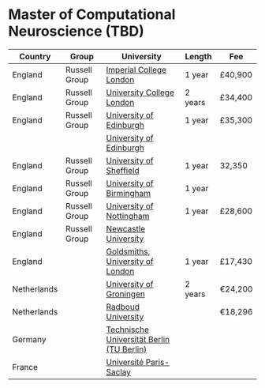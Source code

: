 # Master of Computational Neuroscience (TBD)

| Country     | Group         | University                                       | Length  | Fee     |
| ----------- | ------------- | ------------------------------------------------ | ------- | ------- |
| England     | Russell Group | [Imperial College London][icl]                   | 1 year  | £40,900 |
| England     | Russell Group | [University College London][ucl]                 | 2 years | £34,400 |
| England     | Russell Group | [University of Edinburgh][edinburgh-phd]         | 1 year  | £35,300 |
|             |               | [University of Edinburgh][edinburgh-msc]         |         |         |
| England     | Russell Group | [University of Sheffield][sheffield]             | 1 year  | 32,350  |
| England     | Russell Group | [University of Birmingham][birmingham]           | 1 year  |         |
| England     | Russell Group | [University of Nottingham][nottingham]           | 1 year  | £28,600 |
| England     | Russell Group | [Newcastle University][newcastle]                |         |         |
| England     |               | [Goldsmiths, University of London][goldsmith]    | 1 year  | £17,430 |
| Netherlands |               | [University of Groningen][groningen]             | 2 years | €24,200 |
| Netherlands |               | [Radboud University][radboud]                    |         | €18,296 |
| Germany     |               | [Technische Universität Berlin (TU Berlin)][tub] |         |         |
| France      |               | [Université Paris-Saclay][saclay]                |         |         |

[birmingham]: https://www.birmingham.ac.uk/postgraduate/courses/taught/psych/computation-neuro-cognitive-robotics.aspx
[edinburgh-phd]: https://www.ed.ac.uk/studying/postgraduate/degrees/index.php?r=site/view&id=489
[edinburgh-msc]: https://www.ed.ac.uk/studying/postgraduate/degrees/index.php?r=site/view&edition=2024&id=2
[goldsmith]: https://www.gold.ac.uk/pg/msc-computational-cognitive-neuroscience
[groningen]: https://www.rug.nl/masters/computational-cognitive-science
[icl]: https://www.imperial.ac.uk/study/courses/postgraduate-taught/neurotechnology/
[newcastle]: https://www.ncl.ac.uk/postgraduate/degrees/5199f/
[nottingham]: https://www.nottingham.ac.uk/pgstudy/course/taught/computational-neuroscience-cognition-and-ai-msc
[radboud]: https://www.ru.nl/en/education/masters/cognitive-neuroscience-research
[sheffield]: https://www.sheffield.ac.uk/postgraduate/taught/courses/2024/cognitive-and-computational-neuroscience-msc
[ucl]: https://www.ucl.ac.uk/prospective-students/graduate/research-degrees/gatsby-computational-neuroscience-unit-mphil-phd
[tub]: https://www.bccn-berlin.de/master-program.html
[saclay]: https://www.universite-paris-saclay.fr/en/education/master/life-sciences-and-health/m2-computational-neurosciences-and-neuroengineering

